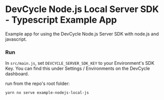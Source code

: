 # DevCycle Node.js Local Server SDK - Typescript Example App

Example app for using the DevCycle Node.js Server SDK with node.js and javascript.

### Run

In `src/main.js`, set `DEVCYCLE_SERVER_SDK_KEY` to your Environment's SDK Key. 
You can find this under Settings / Environments on the DevCycle dashboard.

run from the repo's root folder: 

```yarn nx serve example-nodejs-local-js```
